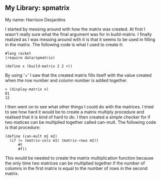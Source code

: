 ## My Library: spmatrix
My name: Harrison Desjardins

I started by messing around with how the matrix was created.  At first I wasn't really sure what the final argument was for in build-matrix.  I finally realized as I was messing around with it is that it seems to be used in filling in the matrix.  The following code is what I used to create it:

```
#lang racket
(require data/spmatrix)

(define x (build-matrix 2 2 +))
```

By using '+' I saw that the created matrix fills itself with the value created when the row number and column number is added together.

```
> (display-matrix x)
01
12
```

I then went on to see what other things I could do with the matrices.  I tried to see how hard it would be to create a matrix multiply procedure and realised that it is kind of hard to do.  I then created a simple checker for if two matices can be multiplied together called can-mult.  The following code is that procedure:

```
(define (can-mult m1 m2)
  (if (= (matrix-cols m1) (matrix-rows m2))
      #t
      #f))
```

This would be needed to create the matrix multiplication function because the only time two matrices can be multiplied together if the number of columns in the first matrix is equal to the number of rows in the second matrix.
